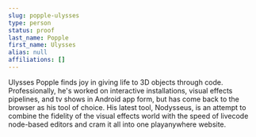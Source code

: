 ```yaml
---
slug: popple-ulysses
type: person
status: proof
last_name: Popple
first_name: Ulysses
alias: null
affiliations: []
---
```


Ulysses Popple finds joy in giving life to 3D objects through code. Professionally, he's worked on interactive installations, visual effects pipelines, and tv shows in Android app form, but has come back to the browser as his tool of choice. His latest tool, Nodysseus, is an attempt to combine the fidelity of the visual effects world with the speed of livecode node-based editors and cram it all into one playanywhere website.